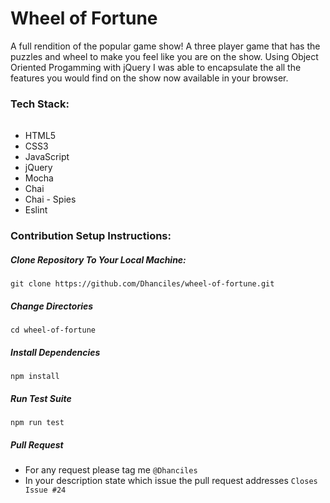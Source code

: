 # Wheel of Fortune
A full rendition of the popular game show! A three player game that has the puzzles and wheel to make you feel like you are on the show. Using Object Oriented Progamming with jQuery I was able to encapsulate the all the features you would find on the show now available in your browser. 

### Tech Stack: 
######
- HTML5
- CSS3
- JavaScript 
- jQuery
- Mocha
- Chai
- Chai - Spies 
- Eslint

### Contribution Setup Instructions: 
##### Clone Repository To Your Local Machine: 
```
git clone https://github.com/Dhanciles/wheel-of-fortune.git
```
##### Change Directories
```
cd wheel-of-fortune
```
##### Install Dependencies
```
npm install
```
##### Run Test Suite
```
npm run test 
```
##### Pull Request 
- For any request please tag me `@Dhanciles` 
- In your description state which issue the pull request addresses `Closes Issue #24`